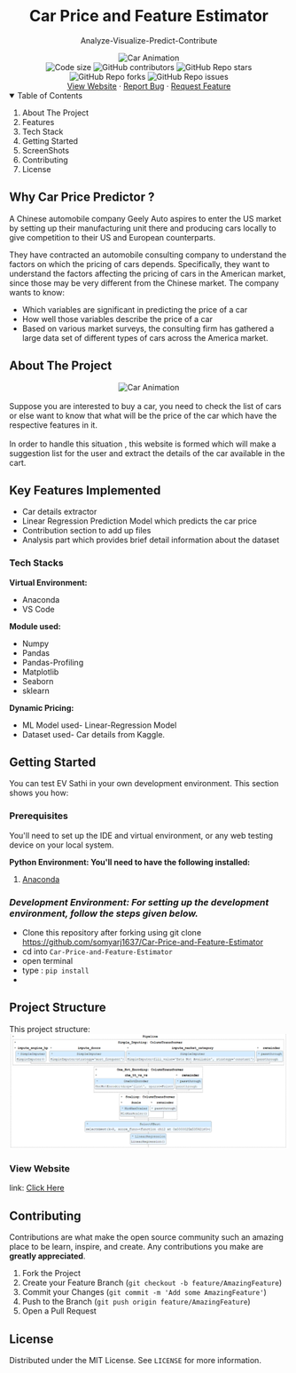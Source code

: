 <br />
<div align="center">
  <h1 align="center"><b>Car Price and Feature Estimator</b></h1>

  <p align="center">
    Analyze-Visualize-Predict-Contribute
    <br />
  </p>
<img alt="Car Animation" src="https://media.giphy.com/media/9nJiDti5uXWMg/giphy.gif">
  <br />
<img src="https://img.shields.io/github/languages/code-size/somyarj1637/Car-Price-and-Feature-Estimator?style=flat-square" alt="Code size" />
<img alt="GitHub contributors" src="https://img.shields.io/github/contributors/somyarj1637/Car-Price-and-Feature-Estimator?style=flat-square">
<img alt="GitHub Repo stars" src="https://img.shields.io/github/stars/somyarj1637/Car-Price-and-Feature-Estimator?style=flat-square">
<img alt="GitHub Repo forks" src="https://img.shields.io/github/forks/somyarj1637/Car-Price-and-Feature-Estimator?style=flat-square">
<img alt="GitHub Repo issues" src="https://img.shields.io/github/issues/somyarj1637/Car-Price-and-Feature-Estimator?style=flat-square">
  
<br />
<a href="https://somyarj1637-car-price-and-feature-estimator-app-4h98q8.streamlitapp.com/">View Website</a>
·
<a href="https://github.com/somyarj1637/Car-Price-and-Feature-Estimator/issues">Report Bug</a>
·
<a href="https://github.com/somyarj1637/Car-Price-and-Feature-Estimator/issues">Request Feature</a>
</div>

<!-- TABLE OF CONTENTS -->
<details open="open">
  <summary>Table of Contents</summary>
  <ol>
    <li>
      About The Project
    </li>
    <li>
      Features
    </li>
    <li>
      Tech Stack
    </li>
    <li>
      Getting Started
    </li>
    <li>
      ScreenShots
    </li>
    <li>
      Contributing
    </li>
    <li>
      License
    </li>
  </ol>
</details>

## Why Car Price Predictor ?

A Chinese automobile company Geely Auto aspires to enter the US market by setting up their manufacturing unit there and producing cars locally to give competition to their US and European counterparts.

They have contracted an automobile consulting company to understand the factors on which the pricing of cars depends. Specifically, they want to understand the factors affecting the pricing of cars in the American market, since those may be very different from the Chinese market. The company wants to know:

- Which variables are significant in predicting the price of a car
- How well those variables describe the price of a car
- Based on various market surveys, the consulting firm has gathered a large data set of different types of cars across the America market.

## About The Project

<div align="center">
<img alt="Car Animation" src="https://media.giphy.com/media/l3q2ObAk4qx9jmuAM/giphy.gif">
</div>

<br>
Suppose you are interested to buy a car, you need to check the list of cars or else want to know that what will be the price of the car which have the respective features in it.
<br>
<br>
In order to handle this situation , this  website is formed  which will make a suggestion list for the user and extract the details of the car available in the cart. 


## Key Features Implemented

- Car details extractor
- Linear Regression Prediction Model which predicts the car price
- Contribution section to add up files
- Analysis part which provides brief detail information about the dataset

### Tech Stacks

**Virtual Environment:**
- Anaconda
- VS Code

**Module used:**
- Numpy
- Pandas
- Pandas-Profiling
- Matplotlib
- Seaborn
- sklearn

**Dynamic Pricing:**
- ML Model used- Linear-Regression Model
- Dataset used- Car details from Kaggle.

## Getting Started

You can test EV Sathi in your own development environment. This section shows you how:

### Prerequisites

You'll need to set up the IDE and virtual environment, or any web testing device on your local system.

**Python Environment: You'll need to have the following installed:**

1. [Anaconda](https://www.anaconda.com/products/distribution)

### *Development Environment: For setting up the development environment, follow the steps given below.*

- Clone this repository after forking using git clone <https://github.com/somyarj1637/Car-Price-and-Feature-Estimator>
- cd into `Car-Price-and-Feature-Estimator`
- open terminal
- type : `pip install`
- 



## Project Structure

This project structure:
<img alt="GitHub contributors" src="https://github.com/somyarj1637/Car-Price-and-Feature-Estimator/blob/main/data/pipeline_pic.png">



### View Website

link: [Click Here](https://somyarj1637-car-price-and-feature-estimator-app-4h98q8.streamlitapp.com/)


## Contributing

Contributions are what make the open source community such an amazing place to be learn, inspire, and create. Any contributions you make are **greatly appreciated**.

1. Fork the Project
2. Create your Feature Branch (`git checkout -b feature/AmazingFeature`)
3. Commit your Changes (`git commit -m 'Add some AmazingFeature'`)
4. Push to the Branch (`git push origin feature/AmazingFeature`)
5. Open a Pull Request

## License

Distributed under the MIT License. See `LICENSE` for more information.

